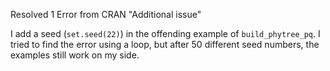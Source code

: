 Resolved 1 Error from CRAN "Additional issue"

I add a seed (`set.seed(22)`) in the offending example of `build_phytree_pq`. I tried to find the error using a loop, but after 50 different seed numbers, the examples still work on my side.